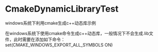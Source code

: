 # CmakeDynamicLibraryTest
windows系统下利用cmake生成c++动态库示例

在windows系统下使用cmake命令生成c++动态库，一般情况下不会生成.lib文件，此时需要在添加如下命令：
set(CMAKE_WINDOWS_EXPORT_ALL_SYMBOLS ON)
